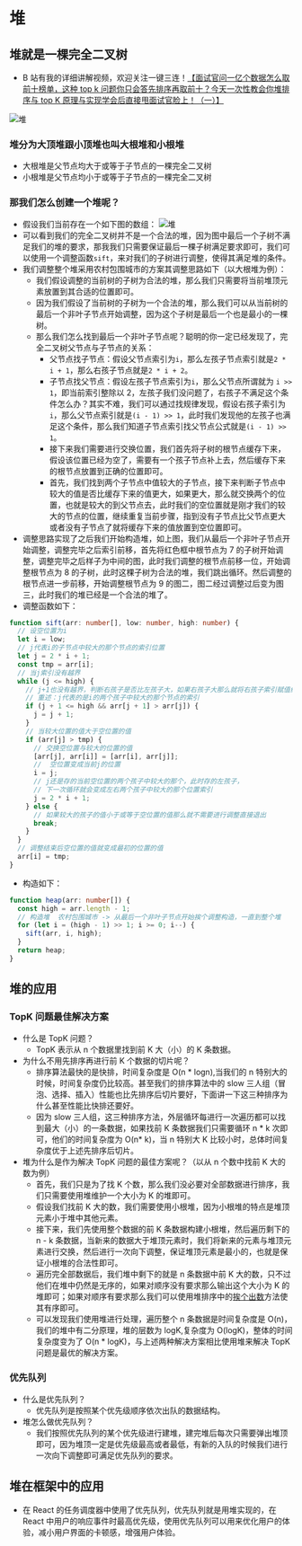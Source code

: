 # 堆

## 堆就是一棵完全二叉树

- B 站有我的详细讲解视频，欢迎关注一键三连！[【面试官问一亿个数据怎么取前十榜单，这种 top k 问题你只会答先排序再取前十？今天一次性教会你堆排序与 top K 原理与实现学会后直接甩面试官脸上！（一）】 ](https://www.bilibili.com/video/BV1Rb41197hh/?share_source=copy_web&vd_source=f90566f00b6f17d7dd03097988325717)

![堆](/zyq-docs/images/heap.jpg)

### 堆分为大顶堆跟小顶堆也叫大根堆和小根堆

- 大根堆是父节点均大于或等于子节点的一棵完全二叉树
- 小根堆是父节点均小于或等于子节点的一棵完全二叉树

### 那我们怎么创建一个堆呢？

- 假设我们当前存在一个如下图的数组：
  ![堆](/zyq-docs/images/堆.png)
- 可以看到我们的完全二叉树并不是一个合法的堆，因为图中最后一个子树不满足我们的堆的要求，那我我们只需要保证最后一棵子树满足要求即可，我们可以使用一个调整函数`sift`，来对我们的子树进行调整，使得其满足堆的条件。
- 我们调整整个堆采用农村包围城市的方案其调整思路如下（以大根堆为例）：
  - 我们假设调整的当前树的子树为合法的堆，那么我们只需要将当前堆顶元素放置到其合适的位置即可。
  - 因为我们假设了当前树的子树为一个合法的堆，那么我们可以从当前树的最后一个非叶子节点开始调整，因为这个子树是最后一个也是最小的一棵树。
  - 那么我们怎么找到最后一个非叶子节点呢？聪明的你一定已经发现了，完全二叉树父节点与子节点的关系：
    - 父节点找子节点：假设父节点索引为`i`，那么左孩子节点索引就是`2 * i + 1`，那么右孩子节点就是`2 * i + 2`。
    - 子节点找父节点：假设左孩子节点索引为`i`，那么父节点所谓就为 `i >> 1`，即当前索引整除以 2，左孩子我们没问题了，右孩子不满足这个条件怎么办？其实不难，我们可以通过找规律发现，假设右孩子索引为`i`，那么父节点索引就是`(i - 1) >> 1`，此时我们发现他的左孩子也满足这个条件，那么我们知道子节点索引找父节点公式就是`(i - 1) >> 1`。
    - 接下来我们需要进行交换位置，我们首先将子树的根节点缓存下来，假设该位置已经为空了，需要有一个孩子节点补上去，然后缓存下来的根节点放置到正确的位置即可。
    - 首先，我们找到两个子节点中值较大的子节点，接下来判断子节点中较大的值是否比缓存下来的值更大，如果更大，那么就交换两个的位置，也就是较大的到父节点去，此时我们的空位置就是刚才我们的较大的节点的位置，继续重复当前步骤，指到没有子节点比父节点更大或者没有子节点了就将缓存下来的值放置到空位置即可。
- 调整思路实现了之后我们开始构造堆，如上图，我们从最后一个非叶子节点开始调整，调整完毕之后索引前移，首先将红色框中根节点为 7 的子树开始调整，调整完毕之后样子为中间的图，此时我们调整的根节点前移一位，开始调整根节点为 8 的子树，此时这棵子树为合法的堆，我们跳出循环。然后调整的根节点进一步前移，开始调整根节点为 9 的图二，图二经过调整过后变为图三，此时我们的堆已经是一个合法的堆了。
- 调整函数如下：

```ts
function sift(arr: number[], low: number, high: number) {
  // 设空位置为i
  let i = low;
  // j代表i的子节点中较大的那个节点的索引位置
  let j = 2 * i + 1;
  const tmp = arr[i];
  // 当j索引没有越界
  while (j <= high) {
    // j+1也没有越界，判断右孩子是否比左孩子大，如果右孩子大那么就将右孩子索引赋值给j
    // 重述：j代表的是i的两个孩子中较大的那个节点的索引
    if (j + 1 <= high && arr[j + 1] > arr[j]) {
      j = j + 1;
    }
    // 当较大位置的值大于空位置的值
    if (arr[j] > tmp) {
      // 交换空位置与较大的位置的值
      [arr[j], arr[i]] = [arr[i], arr[j]];
      //  空位置变成当前j的位置
      i = j;
      // j还是存的当前空位置的两个孩子中较大的那个，此时存的左孩子，
      // 下一次循环就会变成左右两个孩子中较大的那个位置索引
      j = 2 * i + 1;
    } else {
      // 如果较大的孩子的值小于或等于空位置的值那么就不需要进行调整直接退出
      break;
    }
  }
  // 调整结束后空位置的值就变成最初的位置的值
  arr[i] = tmp;
}
```

- 构造如下：

```ts
function heap(arr: number[]) {
  const high = arr.length - 1;
  // 构造堆  农村包围城市 -> 从最后一个非叶子节点开始挨个调整构造，一直到整个堆
  for (let i = (high - 1) >> 1; i >= 0; i--) {
    sift(arr, i, high);
  }
  return heap;
}
```

## 堆的应用

### TopK 问题最佳解决方案

- 什么是 TopK 问题？
  - TopK 表示从 n 个数据里找到前 K 大（小）的 K 条数据。
- 为什么不用先排序再进行前 K 个数据的切片呢？
  - 排序算法最快的是快排，时间复杂度是 O(n \* logn),当我们的 n 特别大的时候，时间复杂度仍比较高。甚至我们的排序算法中的 slow 三人组（冒泡、选择、插入）性能也比先排序后切片要好，下面讲一下这三种排序为什么甚至性能比快排还要好。
  - 因为 slow 三人组，这三种排序方法，外层循环每进行一次遍历都可以找到最大（小）的一条数据，如果找前 K 条数据我们只需要循环 n \* k 次即可，他们的时间复杂度为 O(n\* k)，当 n 特别大 K 比较小时，总体时间复杂度优于上述先排序后切片。
- 堆为什么是作为解决 TopK 问题的最佳方案呢？（以从 n 个数中找前 K 大的数为例）
  - 首先，我们只是为了找 K 个数，那么我们没必要对全部数据进行排序，我们只需要使用堆维护一个大小为 K 的堆即可。
  - 假设我们找前 K 大的数，我们需要使用小根堆，因为小根堆的特点是堆顶元素小于堆中其他元素。
  - 接下来，我们先使用整个数据的前 K 条数据构建小根堆，然后遍历剩下的 n - k 条数据，当新来的数据大于堆顶元素时，我们将新来的元素与堆顶元素进行交换，然后进行一次向下调整，保证堆顶元素是最小的，也就是保证小根堆的合法性即可。
  - 遍历完全部数据后，我们堆中剩下的就是 n 条数据中前 K 大的数，只不过他们在堆中仍然是无序的，如果对顺序没有要求那么输出这个大小为 K 的堆即可；如果对顺序有要求那么我们可以使用堆排序中的[挨个出数](/zyq-docs/algorithm/sort?#堆排序)方法使其有序即可。
  - 可以发现我们使用堆进行处理，遍历整个 n 条数据是时间复杂度是 O(n)，我们的堆中有二分原理，堆的层数为 logK,复杂度为 O(logK)，整体的时间复杂度变为了 O(n \* logK)，与上述两种解决方案相比使用堆来解决 TopK 问题是最优的解决方案。

### 优先队列

- 什么是优先队列？
  - 优先队列是按照某个优先级顺序依次出队的数据结构。
- 堆怎么做优先队列？
  - 我们按照优先队列的某个优先级进行建堆，建完堆后每次只需要弹出堆顶即可，因为堆顶一定是优先级最高或者最低，有新的入队的时候我们进行一次向下调整即可满足优先队列的要求。

## 堆在框架中的应用

- 在 React 的任务调度器中使用了优先队列，优先队列就是用堆实现的，在 React 中用户的响应事件时最高优先级，使用优先队列可以用来优化用户的体验，减小用户界面的卡顿感，增强用户体验。
